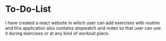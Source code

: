 # To-Do-List
I have created a react website in which user can add exercises with routine and this application also contains stopwatch and notes so that user can use it during exercises or at any kind of workout place.
